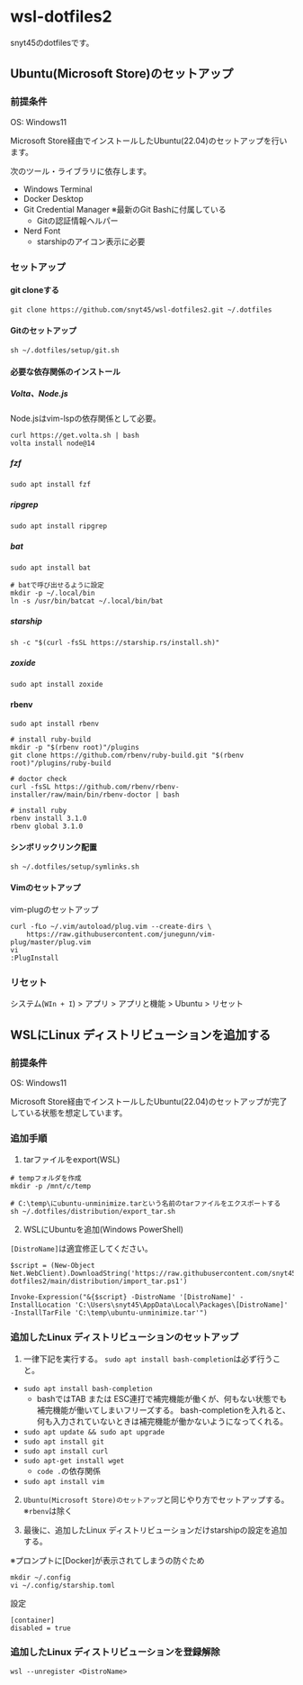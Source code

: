 # wsl-dotfiles2
snyt45のdotfilesです。

## Ubuntu(Microsoft Store)のセットアップ

### 前提条件

OS: Windows11

Microsoft Store経由でインストールしたUbuntu(22.04)のセットアップを行います。

次のツール・ライブラリに依存します。

- Windows Terminal
- Docker Desktop
- Git Credential Manager ※最新のGit Bashに付属している
  - Gitの認証情報ヘルパー
- Nerd Font
	- starshipのアイコン表示に必要

### セットアップ

#### git cloneする

```
git clone https://github.com/snyt45/wsl-dotfiles2.git ~/.dotfiles
```

#### Gitのセットアップ

```
sh ~/.dotfiles/setup/git.sh
```

#### 必要な依存関係のインストール

##### Volta、Node.js

Node.jsはvim-lspの依存関係として必要。

```
curl https://get.volta.sh | bash
volta install node@14
```

##### fzf

```
sudo apt install fzf
```

##### ripgrep

```
sudo apt install ripgrep
```

##### bat

```
sudo apt install bat

# batで呼び出せるように設定
mkdir -p ~/.local/bin
ln -s /usr/bin/batcat ~/.local/bin/bat
```

##### starship

```
sh -c "$(curl -fsSL https://starship.rs/install.sh)"
```

##### zoxide

```
sudo apt install zoxide
```

#### rbenv

```
sudo apt install rbenv

# install ruby-build
mkdir -p "$(rbenv root)"/plugins
git clone https://github.com/rbenv/ruby-build.git "$(rbenv root)"/plugins/ruby-build

# doctor check
curl -fsSL https://github.com/rbenv/rbenv-installer/raw/main/bin/rbenv-doctor | bash

# install ruby
rbenv install 3.1.0
rbenv global 3.1.0
```

#### シンボリックリンク配置

```
sh ~/.dotfiles/setup/symlinks.sh
```

#### Vimのセットアップ

vim-plugのセットアップ

```
curl -fLo ~/.vim/autoload/plug.vim --create-dirs \
    https://raw.githubusercontent.com/junegunn/vim-plug/master/plug.vim
vi
:PlugInstall
```

### リセット
システム(`WIn + I`) > アプリ > アプリと機能 > Ubuntu > リセット

## WSLにLinux ディストリビューションを追加する

### 前提条件

OS: Windows11

Microsoft Store経由でインストールしたUbuntu(22.04)のセットアップが完了している状態を想定しています。

### 追加手順

1. tarファイルをexport(WSL)

```
# tempフォルダを作成
mkdir -p /mnt/c/temp

# C:\temp\にubuntu-unminimize.tarという名前のtarファイルをエクスポートする
sh ~/.dotfiles/distribution/export_tar.sh
```

2. WSLにUbuntuを追加(Windows PowerShell)

`[DistroName]`は適宜修正してください。

```
$script = (New-Object Net.WebClient).DownloadString('https://raw.githubusercontent.com/snyt45/wsl-dotfiles2/main/distribution/import_tar.ps1')

Invoke-Expression("&{$script} -DistroName '[DistroName]' -InstallLocation 'C:\Users\snyt45\AppData\Local\Packages\[DistroName]' -InstallTarFile 'C:\temp\ubuntu-unminimize.tar'")
```

### 追加したLinux ディストリビューションのセットアップ

1. 一律下記を実行する。
`sudo apt install bash-completion`は必ず行うこと。

- `sudo apt install bash-completion`
  - bashではTAB または ESC連打で補完機能が働くが、何もない状態でも補完機能が働いてしまいフリーズする。
bash-completionを入れると、何も入力されていないときは補完機能が働かないようになってくれる。
- `sudo apt update && sudo apt upgrade`
- `sudo apt install git`
- `sudo apt install curl`
- `sudo apt-get install wget`
  - `code .`の依存関係
- `sudo apt install vim`


2. `Ubuntu(Microsoft Store)のセットアップ`と同じやり方でセットアップする。 ※`rbenv`は除く

3. 最後に、追加したLinux ディストリビューションだけstarshipの設定を追加する。

※プロンプトに[Docker]が表示されてしまうの防ぐため

```
mkdir ~/.config
vi ~/.config/starship.toml
```

設定
```
[container]
disabled = true
```

### 追加したLinux ディストリビューションを登録解除

```
wsl --unregister <DistroName>
```
